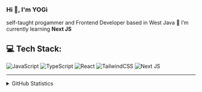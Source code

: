 <h3>Hi 👋, I'm YOGi</h3>

self-taught progammer and Frontend Developer based in West Java
🌱 I’m currently learning **Next JS**

## 💻 Tech Stack:

![JavaScript](https://img.shields.io/badge/javascript-%23323330.svg?style=flat&logo=javascript&logoColor=%23F7DF1E) ![TypeScript](https://img.shields.io/badge/typescript-%23007ACC.svg?style=flat&logo=typescript&logoColor=white) ![React](https://img.shields.io/badge/react-%2320232a.svg?style=flat&logo=react&logoColor=%2361DAFB) ![TailwindCSS](https://img.shields.io/badge/tailwindcss-%2338B2AC.svg?style=flat&logo=tailwind-css&logoColor=white) ![Next JS](https://img.shields.io/badge/Next-black?style=flat&logo=next.js&logoColor=white)

<hr />
<details>
  <summary>GitHub Statistics</summary>
  
  <hr />
  ![](https://github-readme-stats.vercel.app/api/top-langs/?username=yogyy&theme=dark&hide_border=true&include_all_commits=false&count_private=false&layout=compact)  
</details>
<!-- [![](https://visitcount.itsvg.in/api?id=yogyy&icon=2&color=0)](https://visitcount.itsvg.in) -->

